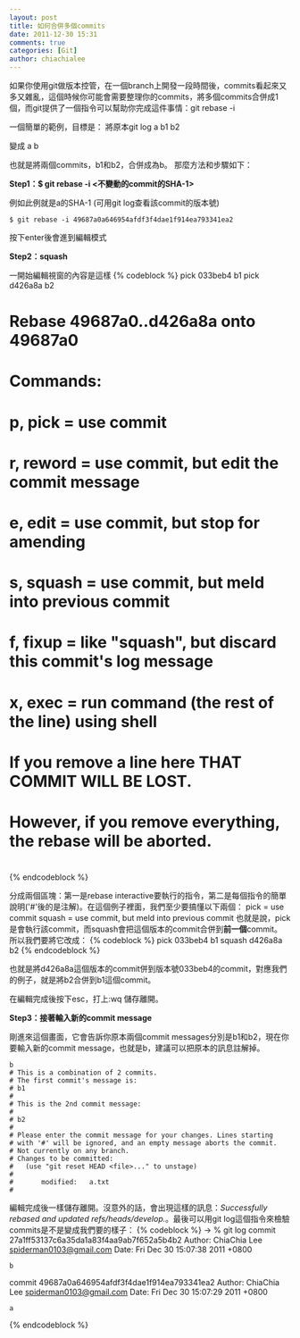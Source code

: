```yaml
---
layout: post
title: 如何合併多個commits
date: 2011-12-30 15:31
comments: true
categories: [Git]
author: chiachialee
---
```



如果你使用git做版本控管，在一個branch上開發一段時間後，commits看起來又多又雜亂，這個時候你可能會需要整理你的commits，將多個commits合併成1個，而git提供了一個指令可以幫助你完成這件事情：git rebase -i

一個簡單的範例，目標是：
將原本git log
	a
	b1
	b2


變成
	a
	b

也就是將兩個commits，b1和b2，合併成為b。
那麼方法和步驟如下：

**Step1：$ git rebase -i <不變動的commit的SHA-1>**

例如此例就是a的SHA-1 (可用git log查看該commit的版本號)

	$ git rebase -i 49687a0a646954afdf3f4dae1f914ea793341ea2

按下enter後會進到編輯模式

**Step2：squash**

一開始編輯視窗的內容是這樣
{% codeblock %}
pick 033beb4 b1
pick d426a8a b2

# Rebase 49687a0..d426a8a onto 49687a0
#
# Commands:
#  p, pick = use commit
#  r, reword = use commit, but edit the commit message
#  e, edit = use commit, but stop for amending
#  s, squash = use commit, but meld into previous commit
#  f, fixup = like "squash", but discard this commit's log message
#  x, exec = run command (the rest of the line) using shell
#
# If you remove a line here THAT COMMIT WILL BE LOST.
# However, if you remove everything, the rebase will be aborted.
#
{% endcodeblock %}

分成兩個區塊：第一是rebase interactive要執行的指令，第二是每個指令的簡單說明('#'後的是注解)。在這個例子裡面，我們至少要搞懂以下兩個：
	pick = use commit
	squash = use commit, but meld into previous commit
也就是說，pick是會執行該commit，而squash會把這個版本的commit合併到**前一個**commit。
所以我們要將它改成：
{% codeblock %}
pick 033beb4 b1
squash d426a8a b2
{% endcodeblock %}

也就是將d426a8a這個版本的commit併到版本號033beb4的commit，對應我們的例子，就是將b2合併到b1這個commit。

在編輯完成後按下esc，打上:wq 儲存離開。

**Step3：接著輸入新的commit message**

剛進來這個畫面，它會告訴你原本兩個commit messages分別是b1和b2，現在你要輸入新的commit message，也就是b，建議可以把原本的訊息註解掉。
```
b
# This is a combination of 2 commits.
# The first commit's message is:
# b1
# 
# This is the 2nd commit message:
#
# b2
#
# Please enter the commit message for your changes. Lines starting
# with '#' will be ignored, and an empty message aborts the commit.
# Not currently on any branch.
# Changes to be committed:
#   (use "git reset HEAD <file>..." to unstage)
#
#       modified:   a.txt
#
```

編輯完成後一樣儲存離開。沒意外的話，會出現這樣的訊息：_Successfully rebased and updated refs/heads/develop._。最後可以用git log這個指令來檢驗commits是不是變成我們要的樣子：
{% codeblock %}
-> % git log
commit 27a1ff53137c6a35da1a83f4aa9ab7f652a5b4b2
Author: ChiaChia Lee <spiderman0103@gmail.com>
Date:   Fri Dec 30 15:07:38 2011 +0800

    b

commit 49687a0a646954afdf3f4dae1f914ea793341ea2
Author: ChiaChia Lee <spiderman0103@gmail.com>
Date:   Fri Dec 30 15:07:29 2011 +0800

    a

{% endcodeblock %}

